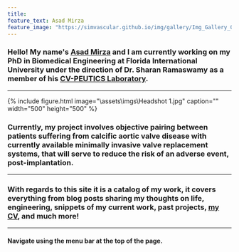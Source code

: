```yaml
---
title: 
feature_text: Asad Mirza
feature_image: "https://simvascular.github.io/img/gallery/Img_Gallery_01.png"
---
```


### Hello! My name's [Asad Mirza](https://www.amirza.dev/about_me/) and I am currently working on my PhD in Biomedical Engineering at Florida International University under the direction of Dr. Sharan Ramaswamy as a member of his [CV-PEUTICS Laboratory](http://cvpeutics.fiu.edu/). 

---

{% include figure.html image="\assets\imgs\Headshot 1.jpg" caption="" width="500" height="500" %}

### Currently, my project involves objective pairing between patients suffering from calcific aortic valve disease with currently available minimally invasive valve replacement systems, that will serve to reduce the risk of an adverse event, post-implantation.
---
### With regards to this site it is a catalog of my work, it covers everything from blog posts sharing my thoughts on life, engineering, snippets of my current work, past projects, [my CV](https://dthornz.github.io/CV/), and much more!

--- 

#### Navigate using the menu bar at the top of the page.